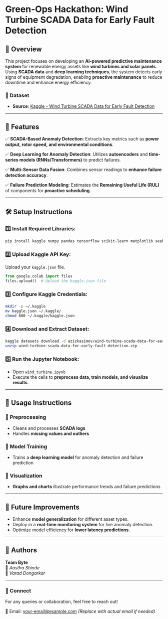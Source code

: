 # Green-Ops Hackathon: Wind Turbine SCADA Data for Early Fault Detection

## 📌 Overview
This project focuses on developing an **AI-powered predictive maintenance system** for renewable energy assets like **wind turbines and solar panels**. Using **SCADA data** and **deep learning techniques**, the system detects early signs of equipment degradation, enabling **proactive maintenance** to reduce downtime and enhance energy efficiency.

### 📂 Dataset
- **Source**: [Kaggle - Wind Turbine SCADA Data for Early Fault Detection](https://www.kaggle.com/datasets/azizkasimov/wind-turbine-scada-data-for-early-fault-detection)

---
## 🚀 Features
✅ **SCADA-Based Anomaly Detection**: Extracts key metrics such as **power output, rotor speed, and environmental conditions**.

✅ **Deep Learning for Anomaly Detection**: Utilizes **autoencoders** and **time-series models (RNNs/Transformers)** to predict failures.

✅ **Multi-Sensor Data Fusion**: Combines sensor readings to **enhance failure detection accuracy**.

✅ **Failure Prediction Modeling**: Estimates the **Remaining Useful Life (RUL)** of components for **proactive scheduling**.

---
## 🛠 Setup Instructions
### 1️⃣ Install Required Libraries:
```bash
pip install kaggle numpy pandas tensorflow scikit-learn matplotlib seaborn
```

### 2️⃣ Upload Kaggle API Key:
Upload your `kaggle.json` file.
```python
from google.colab import files
files.upload()  # Upload the kaggle.json file
```

### 3️⃣ Configure Kaggle Credentials:
```bash
mkdir -p ~/.kaggle
mv kaggle.json ~/.kaggle/
chmod 600 ~/.kaggle/kaggle.json
```

### 4️⃣ Download and Extract Dataset:
```bash
kaggle datasets download -d azizkasimov/wind-turbine-scada-data-for-early-fault-detection
unzip wind-turbine-scada-data-for-early-fault-detection.zip
```

### 5️⃣ Run the Jupyter Notebook:
- Open `wind_turbine.ipynb`
- Execute the cells to **preprocess data, train models, and visualize results**.

---
## 📝 Usage Instructions
### 🔹 **Preprocessing**
- Cleans and processes **SCADA logs**
- Handles **missing values and outliers**

### 🔹 **Model Training**
- Trains a **deep learning model** for anomaly detection and failure prediction

### 🔹 **Visualization**
- **Graphs and charts** illustrate performance trends and failure predictions

---
## 🔮 Future Improvements
- Enhance **model generalization** for different asset types.
- Deploy in a **real-time monitoring system** for live anomaly detection.
- Optimize model efficiency for **lower latency predictions**.

---
## 👥 Authors
**Team Byte**  
📌 *Aastha Shinde*  
📌 *Varad Dongarkar*  

---
### 🔗 Connect
For any queries or collaboration, feel free to reach out!

📧 Email: [your-email@example.com](mailto:your-email@example.com) *(Replace with actual email if needed)*

